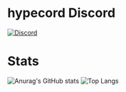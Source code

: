# hypecord Discord
[![Discord](https://img.shields.io/discord/898766854552690789?label=hypecord&logo=discord&style=for-the-badge)](https://hypecord.de/discord)

# Stats
![Anurag's GitHub stats](https://github-readme-stats.vercel.app/api?username=Lndr2501&theme=radical)
![Top Langs](https://github-readme-stats.vercel.app/api/top-langs/?username=Lndr2501&theme=radical)
